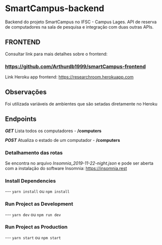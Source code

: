 # SmartCampus-backend
Backend do projeto SmartCampus no IFSC - Campus Lages. API de reserva de computadores na sala de pesquisa e integração com duas outras APIs.

## FRONTEND
Consultar link para mais detalhes sobre o frontend:

### https://github.com/Arthurdb1999/smartCampus-frontend
Link Heroku app frontend: https://researchroom.herokuapp.com

## Observações
Foi utilizada variáveis de ambientes que são setadas diretamente no Heroku

## Endpoints
***GET*** Lista todos os computadores - **/computers**

***POST*** Atualiza o estado de um computador - **/computers**

### Detalhamento das rotas
Se encontra no arquivo *Insomnia_2019-11-22-night.json* e pode ser aberta com a instalação do software Insomnia: https://insomnia.rest

### Install Dependencies
--- `yarn install` ou `npm install`

### Run Project as Development
--- `yarn dev` ou `npm run dev`

### Run Project as Production
--- `yarn start` ou `npm start`

